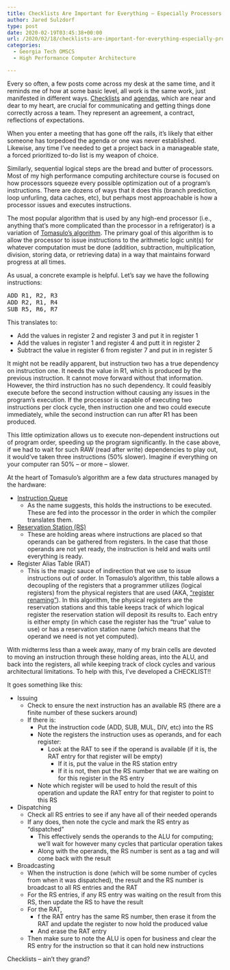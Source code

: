 ```yaml
---
title: Checklists Are Important for Everything – Especially Processors
author: Jared Sulzdorf
type: post
date: 2020-02-19T03:45:38+00:00
url: /2020/02/18/checklists-are-important-for-everything-especially-processors/
categories:
  - Georgia Tech OMSCS
  - High Performance Computer Architecture

---
```

Every so often, a few posts come across my desk at the same time, and it reminds me of how at some basic level, all work is the same work, just manifested in different ways. [Checklists][1] and [agendas][2], which are near and dear to my heart, are crucial for communicating and getting things done correctly across a team. They represent an agreement, a contract, reflections of expectations.

When you enter a meeting that has gone off the rails, it&#8217;s likely that either someone has torpedoed the agenda or one was never established. Likewise, any time I&#8217;ve needed to get a project back in a manageable state, a forced prioritized to-do list is my weapon of choice.

Similarly, sequential logical steps are the bread and butter of processors. Most of my high performance computing architecture course is focused on how processors squeeze every possible optimization out of a program&#8217;s instructions. There are dozens of ways that it does this (branch prediction, loop unfurling, data caches, etc), but perhaps most approachable is how a processor issues and executes instructions.

<!--more-->

The most popular algorithm that is used by any high-end processor (i.e., anything that&#8217;s more complicated than the processor in a refrigerator) is a variation of [Tomasulo&#8217;s algorithm][3]. The primary goal of this algorithm is to allow the processor to issue instructions to the arithmetic logic unit(s) for whatever computation must be done (addition, subtraction, multiplication, division, storing data, or retrieving data) in a way that maintains forward progress at all times.

As usual, a concrete example is helpful. Let&#8217;s say we have the following instructions:

<pre>ADD R1, R2, R3
ADD R2, R1, R4
SUB R5, R6, R7
</pre>

This translates to:

  * Add the values in register 2 and register 3 and put it in register 1
  * Add the values in register 1 and register 4 and putt it in register 2
  * Subtract the value in register 6 from register 7 and put in in register 5

It might not be readily apparent, but instruction two has a true dependency on instruction one. It needs the value in R1, which is produced by the previous instruction. It cannot move forward without that information. However, the third instruction has no such dependency. It could feasibly execute before the second instruction without causing any issues in the program&#8217;s execution. If the processor is capable of executing two instructions per clock cycle, then instruction one and two could execute immediately, while the second instruction can run after R1 has been produced.

This little optimization allows us to execute non-dependent instructions out of program order, speeding up the program significantly. In the case above, if we had to wait for such RAW (read after write) dependencies to play out, it would&#8217;ve taken three instructions (50% slower). Imagine if everything on your computer ran 50% &#8211; or more &#8211; slower.

At the heart of Tomasulo&#8217;s algorithm are a few data structures managed by the hardware:

  * [Instruction Queue][4] 
      * As the name suggests, this holds the instructions to be executed. These are fed into the processor in the order in which the compiler translates them.
  * [Reservation Station (RS)][5] 
      * These are holding areas where instructions are placed so that operands can be gathered from registers. In the case that those operands are not yet ready, the instruction is held and waits until everything is ready.
  * Register Alias Table (RAT) 
      * This is the magic sauce of indirection that we use to issue instructions out of order. In Tomasulo&#8217;s algorithm, this table allows a decoupling of the registers that a programmer utilizes (logical registers) from the physical registers that are used (AKA, [&#8220;register renaming&#8221;][6]). In this algorithm, the physical registers are the reservation stations and this table keeps track of which logical register the reservation station will deposit its results to. Each entry is either empty (in which case the register has the &#8220;true&#8221; value to use) or has a reservation station name (which means that the operand we need is not yet computed).

With midterms less than a week away, many of my brain cells are devoted to moving an instruction through these holding areas, into the ALU, and back into the registers, all while keeping track of clock cycles and various architectural limitations. To help with this, I&#8217;ve developed a CHECKLIST!!

It goes something like this:

  * Issuing 
      * Check to ensure the next instruction has an available RS (there are a finite number of these suckers around)
      * If there is: 
          * Put the instruction code (ADD, SUB, MUL, DIV, etc) into the RS
          * Note the registers the instruction uses as operands, and for each register: 
              * Look at the RAT to see if the operand is available (if it is, the RAT entry for that register will be empty) 
                  * If it is, put the value in the RS station entry
                  * If it is not, then put the RS number that we are waiting on for this register in the RS entry
          * Note which register will be used to hold the result of this operation and update the RAT entry for that register to point to this RS
  * Dispatching 
      * Check all RS entries to see if any have all of their needed operands
      * If any does, then note the cycle and mark the RS entry as &#8220;dispatched&#8221; 
          * This effectively sends the operands to the ALU for computing; we&#8217;ll wait for however many cycles that particular operation takes
          * Along with the operands, the RS number is sent as a tag and will come back with the result
  * Broadcasting 
      * When the instruction is done (which will be some number of cycles from when it was dispatched), the result and the RS number is broadcast to all RS entries and the RAT
      * For the RS entries, if any RS entry was waiting on the result from this RS, then update the RS to have the result
      * For the RAT, 
          * f the RAT entry has the same RS number, then erase it from the RAT and update the register to now hold the produced value
          * And erase the RAT entry
      * Then make sure to note the ALU is open for business and clear the RS entry for the instruction so that it can hold new instructions

Checklists &#8211; ain&#8217;t they grand?

 [1]: https://nesslabs.com/checklists
 [2]: https://www.biddlebrain.com/2020/02/launchpad-a-successful-client-call/
 [3]: https://en.wikipedia.org/wiki/Tomasulo_algorithm
 [4]: https://en.wikipedia.org/wiki/Prefetch_input_queue#Instruction_queue
 [5]: https://en.wikipedia.org/wiki/Reservation_station
 [6]: https://en.wikipedia.org/wiki/Register_renaming